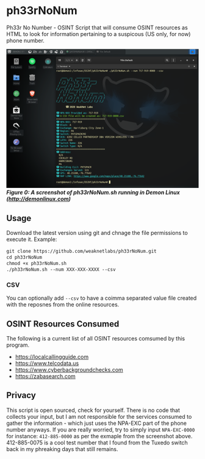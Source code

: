 # ph33rNoNum
Ph33r No Number - OSINT Script that will consume OSINT resources as HTML to look for information pertaining to a suspicous (US only, for now) phone number.

![screenshot of ph33rnonum.sh in action](./ph33rnonum_screenshot-new.PNG)
***Figure 0: A screenshot of ph33rNoNum.sh running in Demon Linux (http://demonlinux.com)***
## Usage
Download the latest version using git and chnage the file permissions to execute it. Example:
```
git clone https://github.com/weaknetlabs/ph33rNoNum.git
cd ph33rNoNum
chmod +x ph33rNoNum.sh
./ph33rNoNum.sh --num XXX-XXX-XXXX --csv
```
### CSV
You can optionally add `--csv` to have a coimma separated value file created with the reposnes from the online resources.

## OSINT Resources Consumed
The following is a current list of all OSINT resources comsumed by this program. 
 * https://localcallingguide.com
 * https://www.telcodata.us
 * https://www.cyberbackgroundchecks.com
 * https://zabasearch.com
 
## Privacy
This script is open sourced, check for yourself. There is no code that collects your input, but I am not responsible for the services consumed to gather the information - which just uses the NPA-EXC part of the phone number anyways. If you are really worried, try to simply input `NPA-EXC-0000` for instance: `412-885-0000` as per the exmaple from the screenshot above. 412-885-0075 is a cool test number that I found from the Tuxedo switch back in my phreaking days that still remains.
